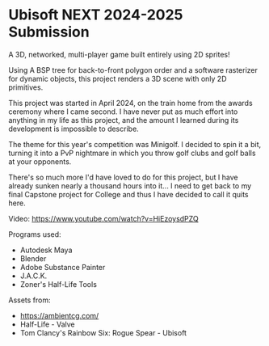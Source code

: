 # Ubisoft NEXT 2024-2025 Submission

A 3D, networked, multi-player game built entirely using 2D sprites!

Using A BSP tree for back-to-front polygon order and a software rasterizer for dynamic objects, this project renders a 3D scene with only 2D primitives.

This project was started in April 2024, on the train home from the awards ceremony where I came second. 
I have never put as much effort into anything in my life as this project, and the amount I learned during its development is impossible to describe.

The theme for this year's competition was Minigolf. I decided to spin it a bit, turning it into a PvP nightmare in which you throw golf clubs and golf balls at your opponents.

There's so much more I'd have loved to do for this project, but I have already sunken nearly a thousand hours into it... I need to get back to my final Capstone project for College and thus I have decided to call it quits here.

Video:
https://www.youtube.com/watch?v=HiEzoysdPZQ

Programs used:
- Autodesk Maya
- Blender
- Adobe Substance Painter
- J.A.C.K.
- Zoner's Half-Life Tools

Assets from:
- https://ambientcg.com/
- Half-Life - Valve
- Tom Clancy's Rainbow Six: Rogue Spear - Ubisoft
